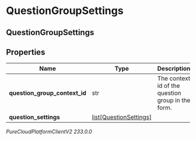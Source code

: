 # QuestionGroupSettings

## QuestionGroupSettings

## Properties

|Name | Type | Description | Notes|
|------------ | ------------- | ------------- | -------------|
| **question_group_context_id** | str | The context id of the question group in the form. | [optional] |
| **question_settings** | [list[QuestionSettings]](QuestionSettings) |  | [optional] |



_PureCloudPlatformClientV2 233.0.0_
